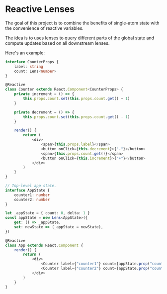 # Reactive Lenses

The goal of this project is to combine the benefits of single-atom state with the convenience of reactive variables.

The idea is to uses lenses to query different parts of the global state and compute updates based on all downstream lenses.

Here's an example:

```ts
interface CounterProps {
	label: string
	count: Lens<number>
}

@Reactive
class Counter extends React.Component<CounterProps> {
	private increment = () => {
		this.props.count.set(this.props.count.get() + 1)
	}

	private decrement = () => {
		this.props.count.set(this.props.count.get() - 1)
	}

	render() {
		return (
			<div>
				<span>{this.props.label}</span>
				<button onClick={this.decrement}>{"-"}</button>
				<span>{this.props.count.get()}</span>
				<button onClick={this.increment}>{"+"}</button>
			</div>
		)
	}
}

// Top-level app state.
interface AppState {
	counter1: number
	counter2: number
}

let _appState = { count: 0, delta: 1 }
const appState = new Lens<AppState>({
	get: () => _appState,
	set: newState => (_appState = newState),
})

@Reactive
class App extends React.Component {
	render() {
		return (
			<div>
				<Counter label={"counter1"} count={appState.prop("counter1")}/>
				<Counter label={"counter2"} count={appState.prop("counter2")}/>
			</div>
		)
	}
}
```